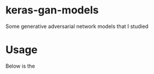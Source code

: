 # keras-gan-models

Some generative adversarial network models that I studied 

# Usage

Below is the 